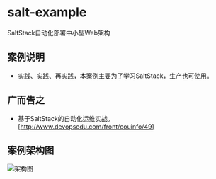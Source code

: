 # salt-example
SaltStack自动化部署中小型Web架构

## 案例说明

* 实践、实践、再实践，本案例主要为了学习SaltStack，生产也可使用。

## 广而告之

* 基于SaltStack的自动化运维实战。[http://www.devopsedu.com/front/couinfo/49]

## 案例架构图

  ![架构图](https://github.com/unixhot/salt-example/blob/master/saltstack-arch.jpg)
